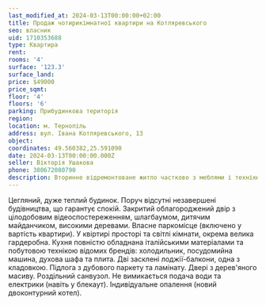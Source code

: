 ```yaml
---
last_modified_at: 2024-03-13T00:00:00+02:00
title: Продаж чотирикімнатної квартири на Котляревського
seo: власник
uid: 1710353688
type: Квартира
rent:
rooms: '4'
surface: '123.3'
surface_land:
price: $49000
price_sqmt:
floor: '4'
floors: '6'
parking: Прибудинкова територія
region:
location: м. Тернопіль
address: вул. Івана Котляревського, 13
object:
coordinates: 49.560382,25.591090
date: 2024-03-13T00:00:00.000Z
seller: Вікторія Ушакова
phone: 380672080790
description: Вторинне відремонтоване житло частково з меблями і технікю, придатне і готове для проживання
---
```


Цегляний, дуже теплий будинок. Поруч відсутні незавершені будівництва, що гарантує спокій. Закритий облагороджений двір з цілодобовим відеоспостереженням, шлагбаумом, дитячим майданчиком, високими деревами. Власне паркомісце (включено у вартість квартири). У квіртирі просторі та світлі кімнати, окрема велика гардеробна. Кухня повністю обладнана італійськими матеріалами та побутовою технікою відомих брендів: холодильник, посудомийна машина, духова шафа та плита. Дві засклені лоджії-балкони, одна з кладовкою. Підлога з дубового паркету та ламінату. Двері з дерев'яного масиву. Роздільний санвузол. Не вимикається подача води та електрики (навіть у блекаут). Індивідуальне опалення (новий двоконтурний котел).
